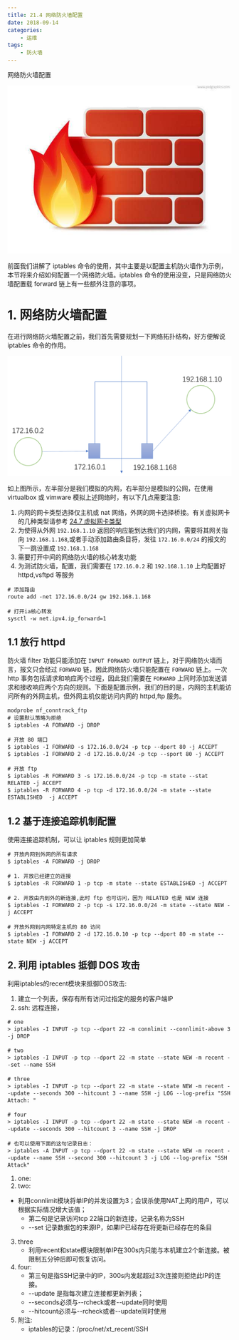 ```yaml
---
title: 21.4 网络防火墙配置
date: 2018-09-14
categories:
    - 运维
tags:
    - 防火墙
---
```


网络防火墙配置

![linux-mt](/images/linux_mt/linux_iptables.jpg)
<!-- more -->

前面我们讲解了 iptables 命令的使用，其中主要是以配置主机防火墙作为示例，本节将来介绍如何配置一个网络防火墙。iptables 命令的使用没变，只是网络防火墙配置载 forward 链上有一些额外注意的事项。

# 1. 网络防火墙配置
在进行网络防火墙配置之前，我们首先需要规划一下网络拓扑结构，好方便解说 iptables 命令的作用。

![network](/images/linux_mt/net_filter.png)

如上图所示，左半部分是我们模拟的内网，右半部分是模拟的公网，在使用 virtualbox 或 vimware 模拟上述网络时，有以下几点需要注意:
1. 内网的网卡类型选择仅主机或 nat 网络，外网的网卡选择桥接。有关虚拟网卡的几种类型请参考 [24.7 虚拟网卡类型](24-iptables/虚拟网卡类型.md)
2. 为使得从外网 `192.168.1.10` 返回的响应能到达我们的内网，需要将其网关指向 `192.168.1.168`,或者手动添加路由条目将，发往 `172.16.0.0/24` 的报文的下一跳设置成 `192.168.1.168`
3. 需要打开中间的网络防火墙的核心转发功能
4. 为测试防火墙，配置，我们需要在 `172.16.0.2` 和 `192.168.1.10` 上均配置好 httpd,vsftpd 等服务

```
# 添加路由
route add -net 172.16.0.0/24 gw 192.168.1.168

# 打开ia核心转发
sysctl -w net.ipv4.ip_forward=1
```

## 1.1 放行 httpd
防火墙 filter 功能只能添加在 `INPUT FORWARD OUTPUT` 链上，对于网络防火墙而言，报文只会经过 `FORWARD` 链，因此网络防火墙只能配置在 `FORWARD` 链上。一次 http 事务包括请求和响应两个过程，因此我们需要在 `FORWARD` 上同时添加发送请求和接收响应两个方向的规则。下面是配置示例，我们的目的是，内网的主机能访问所有的外网主机，但外网主机仅能访问内网的 httpd,ftp 服务。

```
modprobe nf_conntrack_ftp
# 设置默认策略为拒绝
$ iptables -A FORWARD -j DROP

# 开放 80 端口
$ iptables -I FORWARD -s 172.16.0.0/24 -p tcp --dport 80 -j ACCEPT
$ iptables -I FORWARD 2 -d 172.16.0.0/24 -p tcp --sport 80 -j ACCEPT

# 开放 ftp
$ iptables -R FORWARD 3 -s 172.16.0.0/24 -p tcp -m state --stat RELATED -j ACCEPT
$ iptables -R FORWARD 4 -p tcp -d 172.16.0.0/24 -m state --state ESTABLISHED  -j ACCEPT
```

## 1.2 基于连接追踪机制配置
使用连接追踪机制，可以让 iptables 规则更加简单
```
# 开放内网到外网的所有请求
$ iptables -A FORWARD -j DROP

# 1. 开放已经建立的连接
$ iptables -R FORWARD 1 -p tcp -m state --state ESTABLISHED -j ACCEPT

# 2. 开放由内到外的新连接,此时 ftp 也可访问，因为 RELATED 也是 NEW 连接
$ iptables -I FORWARD 2 -p tcp -s 172.16.0.0/24 -m state --state NEW -j ACCEPT

# 开放外网到内网特定主机的 80 访问
$ iptables -I FORWARD 2 -d 172.16.0.10 -p tcp --dport 80 -m state --state NEW -j ACCEPT
```


## 2. 利用 iptables 抵御 DOS 攻击
利用iptables的recent模块来抵御DOS攻击:
1. 建立一个列表，保存有所有访问过指定的服务的客户端IP
2. ssh: 远程连接，

```
# one
> iptables -I INPUT -p tcp --dport 22 -m connlimit --connlimit-above 3 -j DROP

# two
> iptables -I INPUT -p tcp --dport 22 -m state --state NEW -m recent --set --name SSH

# three
> iptables -I INPUT -p tcp --dport 22 -m state --state NEW -m recent --update --seconds 300 --hitcount 3 --name SSH -j LOG --log-prefix "SSH Attach: "

# four
> iptables -I INPUT -p tcp --dport 22 -m state --state NEW -m recent --update --seconds 300 --hitcount 3 --name SSH -j DROP

# 也可以使用下面的这句记录日志：
> iptables -A INPUT -p tcp --dport 22 -m state --state NEW -m recent --update --name SSH --second 300 --hitcount 3 -j LOG --log-prefix "SSH Attack"
```

1. one:
2. two:
- 利用connlimit模块将单IP的并发设置为3；会误杀使用NAT上网的用户，可以根据实际情况增大该值；
    - 第二句是记录访问tcp 22端口的新连接，记录名称为SSH
    - --set 记录数据包的来源IP，如果IP已经存在将更新已经存在的条目
3. three
    - 利用recent和state模块限制单IP在300s内只能与本机建立2个新连接。被限制五分钟后即可恢复访问。
4. four:
    - 第三句是指SSH记录中的IP，300s内发起超过3次连接则拒绝此IP的连接。
    - --update 是指每次建立连接都更新列表；
    - --seconds必须与--rcheck或者--update同时使用
    - --hitcount必须与--rcheck或者--update同时使用
5. 附注:
    - iptables的记录：/proc/net/xt_recent/SSH
